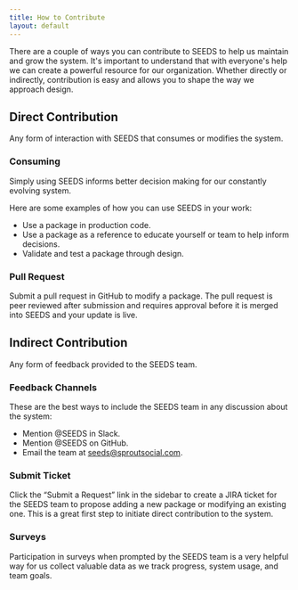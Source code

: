 ```yaml
---
title: How to Contribute
layout: default
---
```


<p class="Typography-size--500">
There are a couple of ways you can contribute to SEEDS to help us maintain and grow the system. It's important to understand that with everyone's help we can create a powerful resource for our organization. Whether directly or indirectly, contribution is easy and allows you to shape the way we approach design. 
</p>

## Direct Contribution
Any form of interaction with SEEDS that consumes or modifies the system.
 
### Consuming
Simply using SEEDS informs better decision making for our constantly evolving system.

Here are some examples of how you can use SEEDS in your work:

 - Use a package in production code.
 - Use a package as a reference to educate yourself or team to help
   inform decisions.
 - Validate and test a package through design.

### Pull Request
Submit a pull request in GitHub to modify a package. The pull request is peer reviewed after submission and requires approval before it is merged into SEEDS and your update is live.

## Indirect Contribution
Any form of feedback provided to the SEEDS team.

### Feedback Channels
These are the best ways to include the SEEDS team in any discussion about the system:

 - Mention @SEEDS in Slack.
 - Mention @SEEDS on GitHub.
 - Email the team at seeds@sproutsocial.com.

### Submit Ticket
Click the “Submit a Request” link in the sidebar to create a JIRA ticket for the SEEDS team to propose adding a new package or modifying an existing one. This is a great first step to initiate direct contribution to the system.
 
### Surveys
Participation in surveys when prompted by the SEEDS team is a very helpful way for us collect valuable data as we track progress, system usage, and team goals.
